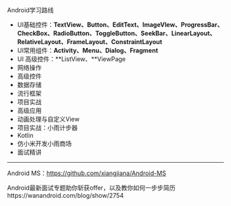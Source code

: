 Android学习路线

- UI基础控件：**TextView、Button、EditText、ImageVIew、ProgressBar、CheckBox、RadioButton、ToggleButton、SeekBar、LinearLayout、RelativeLayout、FrameLayout、ConstraintLayout**
- UI常用组件：**Activity、Menu、Dialog、Fragment**
- UI 高级控件：**ListView、**ViewPage
- 网络操作
- 高级控件
- 数据存储
- 流行框架
- 项目实战
- 高级应用
- 动画处理与自定义View
- 项目实战：小雨计步器
- Kotlin
- 仿小米开发小雨商场
- 面试精讲



---

Android MS：https://github.com/xiangjiana/Android-MS

Android最新面试专题助你斩获offer，以及教你如何一步步简历https://wanandroid.com/blog/show/2754
